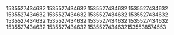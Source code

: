 1535527434632
1535527434632
1535527434632
1535527434632
1535527434632
1535527434632
1535527434632
1535527434632
1535527434632
1535527434632
1535527434632
1535527434632
1535527434632
1535527434632
15355274346321535538574553